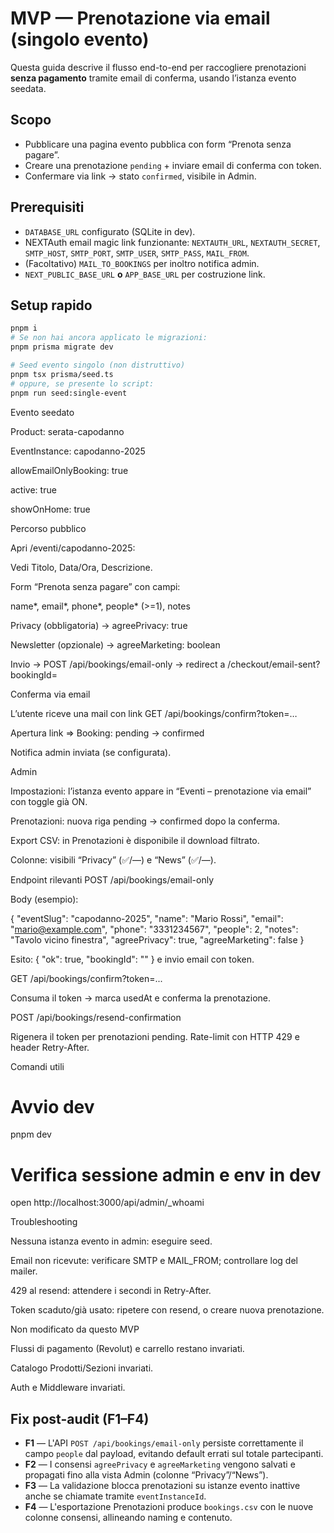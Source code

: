# MVP — Prenotazione via email (singolo evento)

Questa guida descrive il flusso end-to-end per raccogliere prenotazioni **senza pagamento** tramite email di conferma, usando l’istanza evento seedata.

## Scopo
- Pubblicare una pagina evento pubblica con form “Prenota senza pagare”.
- Creare una prenotazione `pending` + inviare email di conferma con token.
- Confermare via link → stato `confirmed`, visibile in Admin.

## Prerequisiti
- `DATABASE_URL` configurato (SQLite in dev).
- NEXTAuth email magic link funzionante: `NEXTAUTH_URL`, `NEXTAUTH_SECRET`, `SMTP_HOST`, `SMTP_PORT`, `SMTP_USER`, `SMTP_PASS`, `MAIL_FROM`.
- (Facoltativo) `MAIL_TO_BOOKINGS` per inoltro notifica admin.
- `NEXT_PUBLIC_BASE_URL` **o** `APP_BASE_URL` per costruzione link.

## Setup rapido
```bash
pnpm i
# Se non hai ancora applicato le migrazioni:
pnpm prisma migrate dev

# Seed evento singolo (non distruttivo)
pnpm tsx prisma/seed.ts
# oppure, se presente lo script:
pnpm run seed:single-event
```

Evento seedato

Product: serata-capodanno

EventInstance: capodanno-2025

allowEmailOnlyBooking: true

active: true

showOnHome: true

Percorso pubblico

Apri /eventi/capodanno-2025:

Vedi Titolo, Data/Ora, Descrizione.

Form “Prenota senza pagare” con campi:

name*, email*, phone*, people* (>=1), notes

Privacy (obbligatoria) → agreePrivacy: true

Newsletter (opzionale) → agreeMarketing: boolean

Invio → POST /api/bookings/email-only → redirect a
/checkout/email-sent?bookingId=<id>

Conferma via email

L’utente riceve una mail con link GET /api/bookings/confirm?token=…

Apertura link ⇒ Booking: pending → confirmed

Notifica admin inviata (se configurata).

Admin

Impostazioni: l’istanza evento appare in “Eventi – prenotazione via email” con toggle già ON.

Prenotazioni: nuova riga pending → confirmed dopo la conferma.

Export CSV: in Prenotazioni è disponibile il download filtrato.

Colonne: visibili “Privacy” (✅/—) e “News” (✅/—).

Endpoint rilevanti
POST /api/bookings/email-only

Body (esempio):

{
  "eventSlug": "capodanno-2025",
  "name": "Mario Rossi",
  "email": "mario@example.com",
  "phone": "3331234567",
  "people": 2,
  "notes": "Tavolo vicino finestra",
  "agreePrivacy": true,
  "agreeMarketing": false
}


Esito: { "ok": true, "bookingId": "<id>" } e invio email con token.

GET /api/bookings/confirm?token=...

Consuma il token → marca usedAt e conferma la prenotazione.

POST /api/bookings/resend-confirmation

Rigenera il token per prenotazioni pending. Rate-limit con HTTP 429 e header Retry-After.

Comandi utili
# Avvio dev
pnpm dev

# Verifica sessione admin e env in dev
open http://localhost:3000/api/admin/_whoami

Troubleshooting

Nessuna istanza evento in admin: eseguire seed.

Email non ricevute: verificare SMTP e MAIL_FROM; controllare log del mailer.

429 al resend: attendere i secondi in Retry-After.

Token scaduto/già usato: ripetere con resend, o creare nuova prenotazione.

Non modificato da questo MVP

Flussi di pagamento (Revolut) e carrello restano invariati.

Catalogo Prodotti/Sezioni invariati.

Auth e Middleware invariati.

## Fix post-audit (F1–F4)
- **F1** — L'API `POST /api/bookings/email-only` persiste correttamente il campo `people` dal payload, evitando default errati sul totale partecipanti.
- **F2** — I consensi `agreePrivacy` e `agreeMarketing` vengono salvati e propagati fino alla vista Admin (colonne “Privacy”/“News”).
- **F3** — La validazione blocca prenotazioni su istanze evento inattive anche se chiamate tramite `eventInstanceId`.
- **F4** — L'esportazione Prenotazioni produce `bookings.csv` con le nuove colonne consensi, allineando naming e contenuto.
